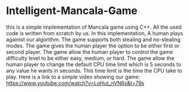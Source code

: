 # Intelligent-Mancala-Game
this is a simple implementation of Mancala game using C++.
All the used code is written from scratch by us.
In this implementation, A human plays againist our algorithm.
The game supports both stealing and no-stealing modes.
The game gives the human player the option to be either first or second player.
The game allow the human player to control the game difficulty level to be either easy, medium, or hard.
The game allow the human player to change the default CPU time limit which is 5 seconds to any value he wants in seconds.
This time limit is the time the CPU take to play.
Here is a link to a simple video showing our game: https://www.youtube.com/watch?v=LoHut_nVN6s&t=79s
